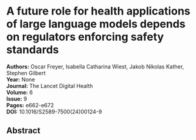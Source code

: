# A future role for health applications of large language models depends on regulators enforcing safety standards

**Authors:** Oscar Freyer, Isabella Catharina Wiest, Jakob Nikolas Kather, Stephen Gilbert  
**Year:** None  
**Journal:** The Lancet Digital Health  
**Volume:** 6  
**Issue:** 9  
**Pages:** e662-e672  
**DOI:** 10.1016/S2589-7500(24)00124-9  

## Abstract


